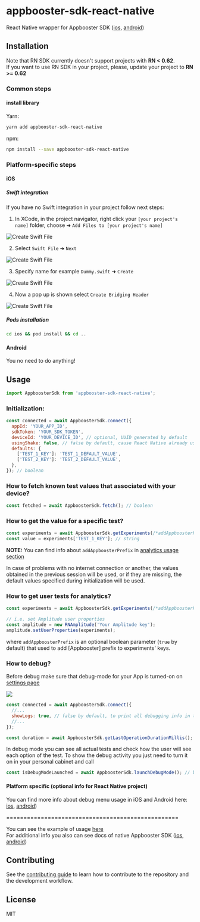 # appbooster-sdk-react-native

React Native wrapper for Appbooster SDK ([ios](https://github.com/appbooster/appbooster-sdk-ios), [android](https://github.com/appbooster/appbooster-sdk-android))

## Installation

Note that RN SDK currently doesn't support projects with **RN < 0.62**.  
If you want to use RN SDK in your project, please, update your project to **RN >= 0.62**

### Common steps

#### install library

Yarn:

```sh
yarn add appbooster-sdk-react-native
```

npm:

```sh
npm install --save appbooster-sdk-react-native
```

### Platform-specific steps

#### iOS

##### Swift integration

If you have no Swift integration in your project follow next steps:

1. In XCode, in the project navigator, right click your `[your project's name]` folder, choose ➜ `Add Files to [your project's name]`

![Create Swift File](https://i.imgur.com/00K5UZ1.png)

2. Select `Swift File` ➜ `Next`

![Create Swift File](https://i.imgur.com/Mdc9MLk.png)

3. Specify name for example `Dummy.swift` ➜ `Create`

![Create Swift File](https://i.imgur.com/2HSk7Jp.png)

4. Now a pop up is shown select `Create Bridging Header`

![Create Swift File](https://i.imgur.com/f2zA0n9.png)

##### Pods installation

```bash
cd ios && pod install && cd ..
```

#### Android

You no need to do anything!

## Usage

```js
import AppboosterSdk from 'appbooster-sdk-react-native';
```

### Initialization:

```js
const connected = await AppboosterSdk.connect({
  appId: 'YOUR_APP_ID',
  sdkToken: 'YOUR_SDK_TOKEN',
  deviceId: 'YOUR_DEVICE_ID', // optional, UUID generated by default
  usingShake: false, // false by default, cause React Native already uses shake motion in debug mode for own purposes (show React Native debug window after shaking your device)
  defaults: {
    ['TEST_1_KEY']: 'TEST_1_DEFAULT_VALUE',
    ['TEST_2_KEY']: 'TEST_2_DEFAULT_VALUE',
  },
}); // boolean
```

### How to fetch known test values that associated with your device?

```js
const fetched = await AppboosterSdk.fetch(); // boolean
```

### How to get the value for a specific test?

```js
const experiments = await AppboosterSdk.getExperiments(/*addAppboosterPrefix*/); // object with experiments
const value = experiments['TEST_1_KEY']; // string
```

**NOTE:** You can find info about `addAppboosterPrefix` in [analytics usage section](#how-to-get-user-tests-for-analytics)

In case of problems with no internet connection or another, the values obtained in the previous session will be used, or if they are missing, the default values specified during initialization will be used.

### How to get user tests for analytics?

```js
const experiments = await AppboosterSdk.getExperiments(/*addAppboosterPrefix*/); // object with experiments

// i.e. set Amplitude user properties
const amplitude = new RNAmplitude('Your Amplitude key');
amplitude.setUserProperties(experiments);
```

where `addAppboosterPrefix` is an optional boolean parameter (`true` by default) that used to add [Appbooster] prefix to experiments' keys.

### How to debug?

Before debug make sure that debug-mode for your App is turned-on on [settings page](https://platform.appbooster.com/ab/settings)

![](https://imgproxy.appbooster.com/9ACImnEbmsO822dynjTjcC_B8aXzbbpPQsOgop2PlBs//aHR0cHM6Ly9hcHBib29zdGVyLWNsb3VkLnMzLmV1LWNlbnRyYWwtMS5hbWF6b25hd3MuY29tLzk0N2M5NzdmLTAwY2EtNDA1Yi04OGQ4LTAzOTM4ZjY4OTAzYi5wbmc.png)

```js
const connected = await AppboosterSdk.connect({
  //...
  showLogs: true, // false by default, to print all debugging info in the console (you can see logs in XCode or Android Studio)
  //...
});

const duration = await AppboosterSdk.getLastOperationDurationMillis(); // number (the duration of the last operation in milliseconds)
```

In debug mode you can see all actual tests and check how the user will see each option of the test. To show the debug activity you just need to turn it on in your personal cabinet and call

```js
const isDebugModeLaunched = await AppboosterSdk.launchDebugMode(); // boolean
```

#### Platform specific (optional info for React Native project)

You can find more info about debug menu usage in iOS and Android here: [ios](https://github.com/appbooster/appbooster-sdk-ios#how-to-debug), [android](https://github.com/appbooster/appbooster-sdk-android#how-to-debug))

==================================================

You can see the example of usage [here](example)  
For additional info you also can see docs of native Appbooster SDK ([ios](https://github.com/appbooster/appbooster-sdk-ios), [android](https://github.com/appbooster/appbooster-sdk-android))

## Contributing

See the [contributing guide](CONTRIBUTING.md) to learn how to contribute to the repository and the development workflow.

## License

MIT
